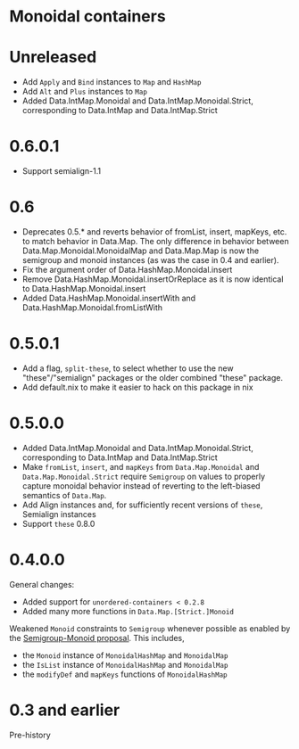 # Monoidal containers

# Unreleased
  * Add `Apply` and `Bind` instances to `Map` and `HashMap`
  * Add `Alt` and `Plus` instances to `Map`
  * Added Data.IntMap.Monoidal and Data.IntMap.Monoidal.Strict, corresponding to Data.IntMap and Data.IntMap.Strict

# 0.6.0.1

  * Support semialign-1.1

# 0.6

  * Deprecates 0.5.* and reverts behavior of fromList, insert, mapKeys, etc. to match behavior in Data.Map. The only difference in behavior between Data.Map.Monoidal.MonoidalMap and Data.Map.Map is now the semigroup and monoid instances (as was the case in 0.4 and earlier).
  * Fix the argument order of Data.HashMap.Monoidal.insert
  * Remove Data.HashMap.Monoidal.insertOrReplace as it is now identical to Data.HashMap.Monoidal.insert
  * Added Data.HashMap.Monoidal.insertWith and Data.HashMap.Monoidal.fromListWith

# 0.5.0.1

  * Add a flag, `split-these`, to select whether to use the new "these"/"semialign" packages or the older combined "these" package.
  * Add default.nix to make it easier to hack on this package in nix

# 0.5.0.0

  * Added Data.IntMap.Monoidal and Data.IntMap.Monoidal.Strict, corresponding to Data.IntMap and Data.IntMap.Strict
  * Make `fromList`, `insert`, and `mapKeys` from `Data.Map.Monoidal` and `Data.Map.Monoidal.Strict` require `Semigroup` on values to properly capture monoidal behavior instead of reverting to the left-biased semantics of `Data.Map`.
  * Add Align instances and, for sufficiently recent versions of `these`, Semialign instances
  * Support `these` 0.8.0

# 0.4.0.0

General changes:

 * Added support for `unordered-containers < 0.2.8`
 * Added many more functions in `Data.Map.[Strict.]Monoid`

Weakened `Monoid` constraints to `Semigroup` whenever possible as enabled by the
[Semigroup-Monoid
proposal](https://prime.haskell.org/wiki/Libraries/Proposals/SemigroupMonoid).
This includes,

 * the `Monoid` instance of `MonoidalHashMap` and `MonoidalMap`
 * the `IsList` instance of `MonoidalHashMap` and `MonoidalMap`
 * the `modifyDef` and `mapKeys` functions of `MonoidalHashMap`


# 0.3 and earlier

Pre-history
